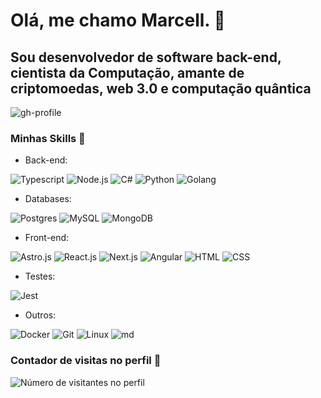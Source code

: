 # Olá, me chamo Marcell. 🧠

## Sou desenvolvedor de software back-end, cientista da Computação, amante de criptomoedas, web 3.0 e computação quântica

![gh-profile](https://github-profile-trophy.vercel.app/?username=marcelldac&theme=onestar&row=1&column=3&no-bg=true&margin-w=15&margin-h=15)

### Minhas Skills 🎯

- Back-end:

![Typescript](https://skillicons.dev/icons?i=ts)
![Node.js](https://skillicons.dev/icons?i=nodejs)
![C#](https://skillicons.dev/icons?i=c#)
![Python](https://skillicons.dev/icons?i=python)
![Golang](https://skillicons.dev/icons?i=golang)

- Databases:

![Postgres](https://skillicons.dev/icons?i=postgres)
![MySQL](https://skillicons.dev/icons?i=mysql)
![MongoDB](https://skillicons.dev/icons?i=mongodb)

- Front-end:

![Astro.js](https://skillicons.dev/icons?i=astro)
![React.js](https://skillicons.dev/icons?i=react)
![Next.js](https://skillicons.dev/icons?i=nextjs)
![Angular](https://skillicons.dev/icons?i=angular)
![HTML](https://skillicons.dev/icons?i=html)
![CSS](https://skillicons.dev/icons?i=css)

- Testes:
  
![Jest](https://skillicons.dev/icons?i=jest)

- Outros:

![Docker](https://skillicons.dev/icons?i=docker)
![Git](https://skillicons.dev/icons?i=git)
![Linux](https://skillicons.dev/icons?i=linux)
![md](https://skillicons.dev/icons?i=md)

### Contador de visitas no perfil 📍

  <img
    src="https://profile-counter.glitch.me/marcelldac/count.svg"
    alt="Número de visitantes no perfil"
  />
